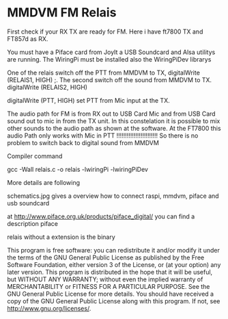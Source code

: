# MMDVM FM Relais

First check if your RX TX are ready for FM. Here i have  ft7800 TX and FT857d as RX.

You must have a Piface card from JoyIt a USB Soundcard and Alsa utilitys are running.
The WiringPi must be installed also the WiringPiDev librarys

One of the relais switch off the PTT from MMDVM to TX, digitalWrite (RELAIS1, HIGH) ;. The second switch off the sound from MMDVM to TX. digitalWrite (RELAIS2, HIGH)

digitalWrite (PTT, HIGH)  set PTT from Mic input at the TX.

The audio path for FM is from RX out to USB Card Mic and from USB Card sound out to mic in from the TX unit.
In this constelation it is possible to mix other sounds to the audio path as shown at the software.
At the FT7800 this audio Path only works with Mic in PTT !!!!!!!!!!!!!!!!!!!!!!!!
So there is no problem to switch back to digital sound from MMDVM

Compiler command

gcc -Wall relais.c -o relais -lwiringPi -lwiringPiDev

More details are following

schematics.jpg gives a overview how to connect raspi, mmdvm, piface and usb soundcard

at http://www.piface.org.uk/products/piface_digital/ you can find a description piface

relais  without a extension is the binary

   This program is free software: you can redistribute it and/or modify
   it under the terms of the GNU General Public License as published by
   the Free Software Foundation, either version 3 of the License, or
   (at your option) any later version.
   This program is distributed in the hope that it will be useful,
   but WITHOUT ANY WARRANTY; without even the implied warranty of
   MERCHANTABILITY or FITNESS FOR A PARTICULAR PURPOSE.  See the
   GNU General Public License for more details.
   You should have received a copy of the GNU General Public License
   along with this program.  If not, see <http://www.gnu.org/licenses/>.

